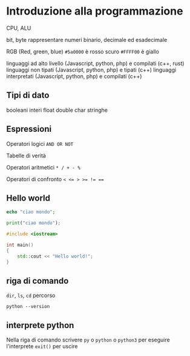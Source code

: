 # Introduzione alla programmazione

CPU, ALU

bit, byte
rappresentare numeri
binario, decimale ed esadecimale

RGB (Red, green, blue)
`#5a0000` è rosso scuro
`#FFFF00` è giallo

linguaggi ad alto livello (Javascript, python, php) e compilati (c++, rust)
linguaggi non tipati (Javascript, python, php) e tipati (c++)
linguaggi interpretati (Javascript, python, php) e compilati (c++)

## Tipi di dato
booleani
interi
float
double
char
stringhe

## Espressioni

Operatori logici 
`AND OR NOT`

Tabelle di verità

Operatori aritmetici
`* / + - %`

Operatori di confronto
`< <= > >= != ==`

## Hello world

```php
echo "ciao mondo";
```

```python
print("ciao mondo");
```

```c++
#include <iostream>

int main()
{
    std::cout << "Hello world!";       
}
```

## riga di comando
`dir`, `ls`, 
`cd` percorso  

`python --version`

## interprete python

Nella riga di comando scrivere `py` o `python` o `python3` per eseguire l'interprete
`exit()` per uscire
